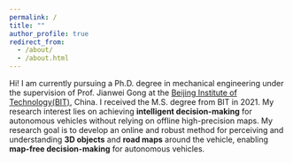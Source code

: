 ```yaml
---
permalink: /
title: ""
author_profile: true
redirect_from: 
  - /about/
  - /about.html
---
```


Hi! I am currently pursuing a Ph.D. degree in mechanical engineering under the supervision of Prof. Jianwei Gong at the [Beijing Institute of Technology(BIT)](https://me-english.bit.edu.cn/), China. I received the M.S. degree from BIT in 2021. My research interest lies on achieving **intelligent decision-making** for autonomous vehicles without relying on offline high-precision maps. My research goal is to develop an online and robust method for perceiving and understanding **3D objects** and **road maps** around the vehicle, enabling **map-free decision-making** for autonomous vehicles.




